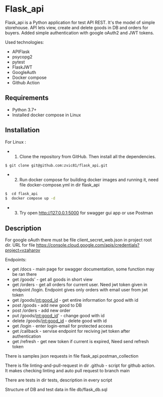 # Flask_api
Flask_api is a Python application for test API REST. It's the model of simple storehouse. API lets view, create and delete goods in DB and orders for buyers. Added simple authentication with google oAuth2 and JWT tokens.

Used technologies:
- APIFlask
- psycopg2
- pytest
- FlaskJWT
- GoogleAuth
- Docker compose
- Github Action

## Requirements

- Python 3.7+
- Installed docker compose in Linux

## Installation

For Linux :
- 1) Clone the repository from GitHub. Then install all the dependencies.
```bash
$ git clone git@github.com:zvic81/flask_api.git
```
- 2) Run docker compose for building docker images and running it, need file docker-compose.yml in dir flask_api
```bash
$  cd flask_api
$  docker compose up -d
```
- 3) Try open http://127.0.0.1:5000 for swagger gui app or use Postman

## Description
For google oAuth there must be file client_secret_web.json in project root dir. URL for file https://console.cloud.google.com/apis/credentials?project=vzaharov

Endpoints:

- get /docs - main page for swagger documentation, some function may be ran there
- get /goods' - get all goods in short view
- get /orders - get all orders for current user. Need jwt token given in endpoint /login. Endpoint gives only orders with email user from jwt token
- get /goods/<int:good_id> - get entire information for good with id
- post /goods - add new good to DB
- post /orders - add new order
- put /goods/<int:good_id>' - change good with id
- delete /goods/<int:good_id> - delete good with id
- get /login - enter login-email for protected access
- get /callback - servise endpoint for reciving jwt token after authentication
- get /refresh - get new token if current is expired, Need send refresh token

There is samples json requests in file flask_api.postman_collection

There is file linting-and-pull-request in dir .github  - script for github action. It makes checking linting and auto pull request to branch main

There are tests in dir tests, description in every script

Structure of DB and test data in file db/flask_db.sql